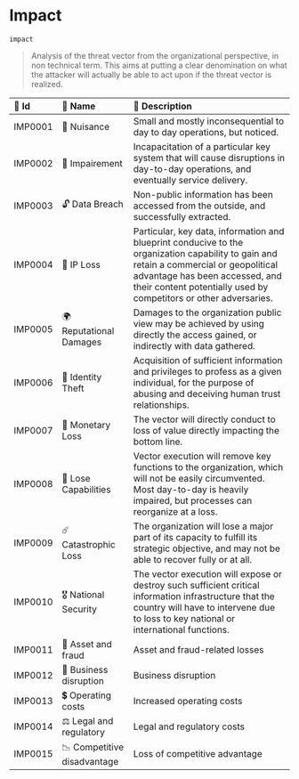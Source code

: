 

# Impact

`impact`



> Analysis of the threat vector from the organizational perspective, in non technical term. This aims at putting a clear denomination on what the attacker will actually be able to act upon if the threat vector is realized.

| 🔑 Id    | 🎫 Name                     | 🔬 Description                                                                                                                                                                                                                                 |
|:--------|:---------------------------|:----------------------------------------------------------------------------------------------------------------------------------------------------------------------------------------------------------------------------------------------|
| IMP0001 | 😤 Nuisance                 | Small and mostly inconsequential to day to day operations, but noticed.                                                                                                                                                                       |
| IMP0002 | 🩼 Impairement              | Incapacitation of a particular key system that will cause disruptions in day-to-day operations, and eventually service delivery.                                                                                                              |
| IMP0003 | 🔓 Data Breach              | Non-public information has been accessed from the outside, and successfully extracted.                                                                                                                                                        |
| IMP0004 | 🧠 IP Loss                  | Particular, key data, information and blueprint conducive to the organization capability to gain and retain a commercial or geopolitical advantage has been accessed, and their content potentially used by competitors or other adversaries. |
| IMP0005 | 🌍 Reputational Damages     | Damages to the organization public view may be achieved by using directly the access gained, or indirectly with data gathered.                                                                                                                |
| IMP0006 | 🥸 Identity Theft           | Acquisition of sufficient information and privileges to profess as a given individual, for the purpose of abusing and deceiving human trust relationships.                                                                                    |
| IMP0007 | 💸 Monetary Loss            | The vector will directly conduct to loss of value directly impacting the bottom line.                                                                                                                                                         |
| IMP0008 | 🤬 Lose Capabilities        | Vector execution will remove key functions to the organization, which will not be easily circumvented. Most day-to-day is heavily impaired, but processes can reorganize at a loss.                                                           |
| IMP0009 | ☄️ Catastrophic Loss       | The organization will lose a major part of its capacity to fulfill its strategic objective, and may not be able to recover fully or at all.                                                                                                   |
| IMP0010 | 🎖️ National Security       | The vector execution will expose or destroy such sufficient critical information infrastructure that the country will have to intervene due to loss to key national  or international functions.                                              |
| IMP0011 | 🦹 Asset and fraud          | Asset and fraud-related losses                                                                                                                                                                                                                |
| IMP0012 | 🛑 Business disruption      | Business disruption                                                                                                                                                                                                                           |
| IMP0013 | 💲 Operating costs          | Increased operating costs                                                                                                                                                                                                                     |
| IMP0014 | ⚖️ Legal and regulatory    | Legal and regulatory costs                                                                                                                                                                                                                    |
| IMP0015 | 📉 Competitive disadvantage | Loss of competitive advantage                                                                                                                                                                                                                 |

